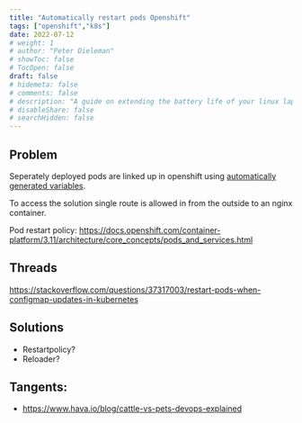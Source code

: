 ```yaml
---
title: "Automatically restart pods Openshift"
tags: ["openshift","k8s"]
date: 2022-07-12
# weight: 1
# author: "Peter Dieleman"
# showToc: false
# TocOpen: false
draft: false
# hidemeta: false
# comments: false
# description: "A guide on extending the battery life of your linux laptop"
# disableShare: false
# searchHidden: false
---
```


## Problem

Seperately deployed pods are linked up in openshift using [automatically generated variables](https://docs.openshift.com/container-platform/3.11/dev_guide/environment_variables.html). 

To access the solution single route is allowed in from the outside to an nginx container. 

Pod restart policy: <https://docs.openshift.com/container-platform/3.11/architecture/core_concepts/pods_and_services.html>

## Threads

<https://stackoverflow.com/questions/37317003/restart-pods-when-configmap-updates-in-kubernetes>

## Solutions

- Restartpolicy?
- Reloader?

## Tangents:

- <https://www.hava.io/blog/cattle-vs-pets-devops-explained>

